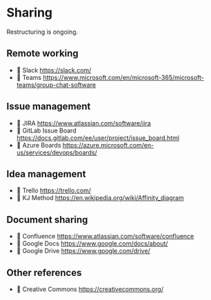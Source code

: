 # Sharing

Restructuring is ongoing.

## Remote working

* 🔺 Slack <https://slack.com/>
* 🔺 Teams <https://www.microsoft.com/en/microsoft-365/microsoft-teams/group-chat-software>

## Issue management

* 🔶 JIRA <https://www.atlassian.com/software/jira>
* 🔷 GitLab Issue Board <https://docs.gitlab.com/ee/user/project/issue_board.html>
* 🔺 Azure Boards <https://azure.microsoft.com/en-us/services/devops/boards/>

## Idea management

* 🔺 Trello <https://trello.com/>
* 📙 KJ Method <https://en.wikipedia.org/wiki/Affinity_diagram>

## Document sharing

* 🔶 Confluence <https://www.atlassian.com/software/confluence>
* 🔺 Google Docs <https://www.google.com/docs/about/>
* 🔺 Google Drive <https://www.google.com/drive/>

## Other references

* 📗 Creative Commons <https://creativecommons.org/>
